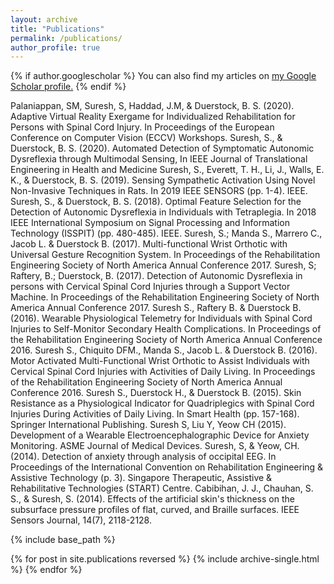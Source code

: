 ```yaml
---
layout: archive
title: "Publications"
permalink: /publications/
author_profile: true
---
```


{% if author.googlescholar %}
  You can also find my articles on <u><a href="{{https://scholar.google.com/citations?user=DucKDlEAAAAJ&hl=en}}">my Google Scholar profile</a>.</u>
{% endif %}

Palaniappan, SM, Suresh, S, Haddad, J.M, & Duerstock, B. S. (2020). Adaptive Virtual Reality Exergame for Individualized Rehabilitation for Persons with Spinal Cord Injury. In Proceedings of the European Conference on Computer Vision (ECCV) Workshops. 
Suresh, S., & Duerstock, B. S. (2020). Automated Detection of Symptomatic Autonomic Dysreflexia through Multimodal Sensing, In IEEE Journal of Translational Engineering in Health and Medicine
Suresh, S., Everett, T. H., Li, J., Walls, E. K., & Duerstock, B. S. (2019). Sensing Sympathetic Activation Using Novel Non-Invasive Techniques in Rats. In 2019 IEEE SENSORS (pp. 1-4). IEEE.
Suresh, S., & Duerstock, B. S. (2018). Optimal Feature Selection for the Detection of Autonomic Dysreflexia in Individuals with Tetraplegia. In 2018 IEEE International Symposium on Signal Processing and Information Technology (ISSPIT) (pp. 480-485). IEEE.
Suresh, S.; Manda S., Marrero C., Jacob L. & Duerstock B. (2017). Multi-functional Wrist Orthotic with Universal Gesture Recognition System. In Proceedings of the Rehabilitation Engineering Society of North America Annual Conference 2017.
	Suresh, S; Raftery, B.; Duerstock, B. (2017). Detection of Autonomic Dysreflexia in persons with Cervical Spinal Cord Injuries through a Support Vector Machine. In Proceedings of the Rehabilitation Engineering Society of North America Annual Conference 2017.
Suresh S., Raftery B. & Duerstock B. (2016). Wearable Physiological Telemetry for Individuals with Spinal Cord Injuries to Self-Monitor Secondary Health Complications. In Proceedings of the Rehabilitation Engineering Society of North America Annual Conference 2016.
Suresh S., Chiquito DFM., Manda S., Jacob L. & Duerstock B. (2016). Motor Activated Multi-Functional Wrist Orthotic to Assist Individuals with Cervical Spinal Cord Injuries with Activities of Daily Living. In Proceedings of the Rehabilitation Engineering Society of North America Annual Conference 2016. 
Suresh S., Duerstock H., & Duerstock B.  (2015). Skin Resistance as a Physiological Indicator for Quadriplegics with Spinal Cord Injuries During Activities of Daily Living. In Smart Health (pp. 157-168). Springer International Publishing.
Suresh S, Liu Y, Yeow CH (2015). Development of a Wearable Electroencephalographic Device for Anxiety Monitoring. ASME Journal of Medical Devices. 
Suresh, S, & Yeow, CH. (2014). Detection of anxiety through analysis of occipital EEG. In Proceedings of the International Convention on Rehabilitation Engineering & Assistive Technology (p.  3).  Singapore Therapeutic, Assistive & Rehabilitative Technologies (START) Centre.
Cabibihan, J. J., Chauhan, S. S., & Suresh, S. (2014). Effects of the artificial skin's thickness on the subsurface pressure profiles of flat, curved, and Braille surfaces. IEEE Sensors Journal, 14(7), 2118-2128.


{% include base_path %}

{% for post in site.publications reversed %}
  {% include archive-single.html %}
{% endfor %}
